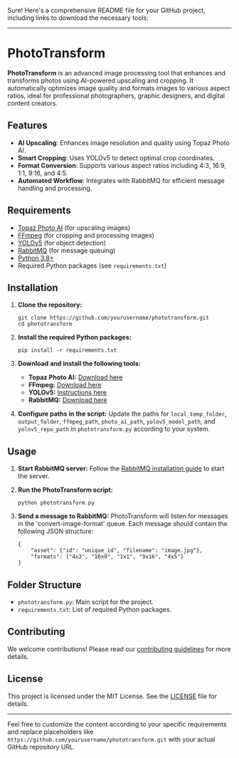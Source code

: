 <p>Sure! Here&#39;s a comprehensive README file for your GitHub project, including links to download the necessary tools:</p>
<hr>
<h1 id="phototransform">PhotoTransform</h1>
<p><strong>PhotoTransform</strong> is an advanced image processing tool that enhances and transforms photos using AI-powered upscaling and cropping. It automatically optimizes image quality and formats images to various aspect ratios, ideal for professional photographers, graphic designers, and digital content creators.</p>
<h2 id="features">Features</h2>
<ul>
<li><strong>AI Upscaling</strong>: Enhances image resolution and quality using Topaz Photo AI.</li>
<li><strong>Smart Cropping</strong>: Uses YOLOv5 to detect optimal crop coordinates.</li>
<li><strong>Format Conversion</strong>: Supports various aspect ratios including 4:3, 16:9, 1:1, 9:16, and 4:5.</li>
<li><strong>Automated Workflow</strong>: Integrates with RabbitMQ for efficient message handling and processing.</li>
</ul>
<h2 id="requirements">Requirements</h2>
<ul>
<li><a href="https://www.topazlabs.com/photo-ai">Topaz Photo AI</a> (for upscaling images)</li>
<li><a href="https://ffmpeg.org/download.html">FFmpeg</a> (for cropping and processing images)</li>
<li><a href="https://github.com/ultralytics/yolov5">YOLOv5</a> (for object detection)</li>
<li><a href="https://www.rabbitmq.com/download.html">RabbitMQ</a> (for message queuing)</li>
<li><a href="https://www.python.org/downloads/">Python 3.8+</a></li>
<li>Required Python packages (see <code>requirements.txt</code>)</li>
</ul>
<h2 id="installation">Installation</h2>
<ol>
<li><p><strong>Clone the repository:</strong></p>
<pre><code class="language-sh">git clone https://github.com/yourusername/phototransform.git
cd phototransform
</code></pre>
</li>
<li><p><strong>Install the required Python packages:</strong></p>
<pre><code class="language-sh">pip install -r requirements.txt
</code></pre>
</li>
<li><p><strong>Download and install the following tools:</strong></p>
<ul>
<li><strong>Topaz Photo AI:</strong> <a href="https://www.topazlabs.com/photo-ai">Download here</a></li>
<li><strong>FFmpeg:</strong> <a href="https://ffmpeg.org/download.html">Download here</a></li>
<li><strong>YOLOv5:</strong> <a href="https://github.com/ultralytics/yolov5">Instructions here</a></li>
<li><strong>RabbitMQ:</strong> <a href="https://www.rabbitmq.com/download.html">Download here</a></li>
</ul>
</li>
<li><p><strong>Configure paths in the script:</strong>
Update the paths for <code>local_temp_folder</code>, <code>output_folder</code>, <code>ffmpeg_path</code>, <code>photo_ai_path</code>, <code>yolov5_model_path</code>, and <code>yolov5_repo_path</code> in <code>phototransform.py</code> according to your system.</p>
</li>
</ol>
<h2 id="usage">Usage</h2>
<ol>
<li><p><strong>Start RabbitMQ server:</strong>
Follow the <a href="https://www.rabbitmq.com/download.html">RabbitMQ installation guide</a> to start the server.</p>
</li>
<li><p><strong>Run the PhotoTransform script:</strong></p>
<pre><code class="language-sh">python phototransform.py
</code></pre>
</li>
<li><p><strong>Send a message to RabbitMQ:</strong>
PhotoTransform will listen for messages in the &#39;convert-image-format&#39; queue. Each message should contain the following JSON structure:</p>
<pre><code class="language-json">{
    &quot;asset&quot;: {&quot;id&quot;: &quot;unique_id&quot;, &quot;filename&quot;: &quot;image.jpg&quot;},
    &quot;formats&quot;: [&quot;4x3&quot;, &quot;16x9&quot;, &quot;1x1&quot;, &quot;9x16&quot;, &quot;4x5&quot;]
}
</code></pre>
</li>
</ol>
<h2 id="folder-structure">Folder Structure</h2>
<ul>
<li><code>phototransform.py</code>: Main script for the project.</li>
<li><code>requirements.txt</code>: List of required Python packages.</li>
</ul>
<h2 id="contributing">Contributing</h2>
<p>We welcome contributions! Please read our <a href="CONTRIBUTING.md">contributing guidelines</a> for more details.</p>
<h2 id="license">License</h2>
<p>This project is licensed under the MIT License. See the <a href="LICENSE">LICENSE</a> file for details.</p>
<hr>
<p>Feel free to customize the content according to your specific requirements and replace placeholders like <code>https://github.com/yourusername/phototransform.git</code> with your actual GitHub repository URL.</p>
